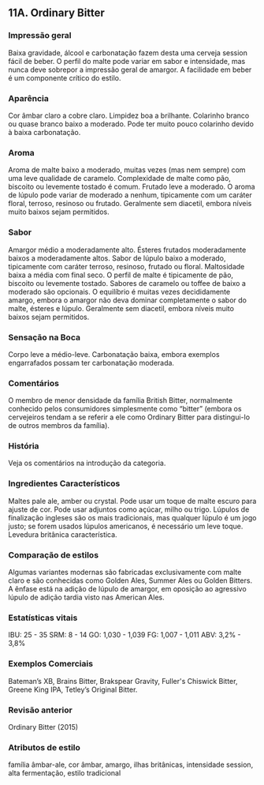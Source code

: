 ## 11A. Ordinary Bitter

### Impressão geral

Baixa gravidade, álcool e carbonatação fazem desta uma cerveja session fácil de beber. O perfil do malte pode variar em sabor e intensidade, mas nunca deve sobrepor a impressão geral de amargor. A facilidade em beber é um componente crítico do estilo.

### Aparência

Cor âmbar claro a cobre claro. Limpidez boa a brilhante. Colarinho branco ou quase branco baixo a moderado. Pode ter muito pouco colarinho devido à baixa carbonatação.

### Aroma

Aroma de malte baixo a moderado, muitas vezes (mas nem sempre) com uma leve qualidade de caramelo. Complexidade de malte como pão, biscoito ou levemente tostado é comum. Frutado leve a moderado. O aroma de lúpulo pode variar de moderado a nenhum, tipicamente com um caráter floral, terroso, resinoso ou frutado. Geralmente sem diacetil, embora níveis muito baixos sejam permitidos.

### Sabor

Amargor médio a moderadamente alto. Ésteres frutados moderadamente baixos a moderadamente altos. Sabor de lúpulo baixo a moderado, tipicamente com caráter terroso, resinoso, frutado ou floral. Maltosidade baixa a média com final seco. O perfil de malte é tipicamente de pão, biscoito ou levemente tostado. Sabores de caramelo ou toffee de baixo a moderado são opcionais. O equilíbrio é muitas vezes decididamente amargo, embora o amargor não deva dominar completamente o sabor do malte, ésteres e lúpulo. Geralmente sem diacetil, embora níveis muito baixos sejam permitidos.

### Sensação na Boca

Corpo leve a médio-leve. Carbonatação baixa, embora exemplos engarrafados possam ter carbonatação moderada.

### Comentários

O membro de menor densidade da família British Bitter, normalmente conhecido pelos consumidores simplesmente como “bitter” (embora os cervejeiros tendam a se referir a ele como Ordinary Bitter para distingui-lo de outros membros da família).

### História

Veja os comentários na introdução da categoria.

### Ingredientes Característicos

Maltes pale ale, amber ou crystal. Pode usar um toque de malte escuro para ajuste de cor. Pode usar adjuntos como açúcar, milho ou trigo. Lúpulos de finalização ingleses são os mais tradicionais, mas qualquer lúpulo é um jogo justo; se forem usados lúpulos americanos, é necessário um leve toque. Levedura britânica característica.

### Comparação de estilos

Algumas variantes modernas são fabricadas exclusivamente com malte claro e são conhecidas como Golden Ales, Summer Ales ou Golden Bitters. A ênfase está na adição de lúpulo de amargor, em oposição ao agressivo lúpulo de adição tardia visto nas American Ales.

### Estatísticas vitais

IBU: 25 - 35
SRM: 8 - 14
GO: 1,030 - 1,039
FG: 1,007 - 1,011
ABV: 3,2% - 3,8%

### Exemplos Comerciais

Bateman’s XB, Brains Bitter, Brakspear Gravity, Fuller's Chiswick Bitter, Greene King IPA, Tetley’s Original Bitter.

### Revisão anterior

Ordinary Bitter (2015)

### Atributos de estilo

família âmbar-ale, cor âmbar, amargo, ilhas britânicas, intensidade session, alta fermentação, estilo tradicional
